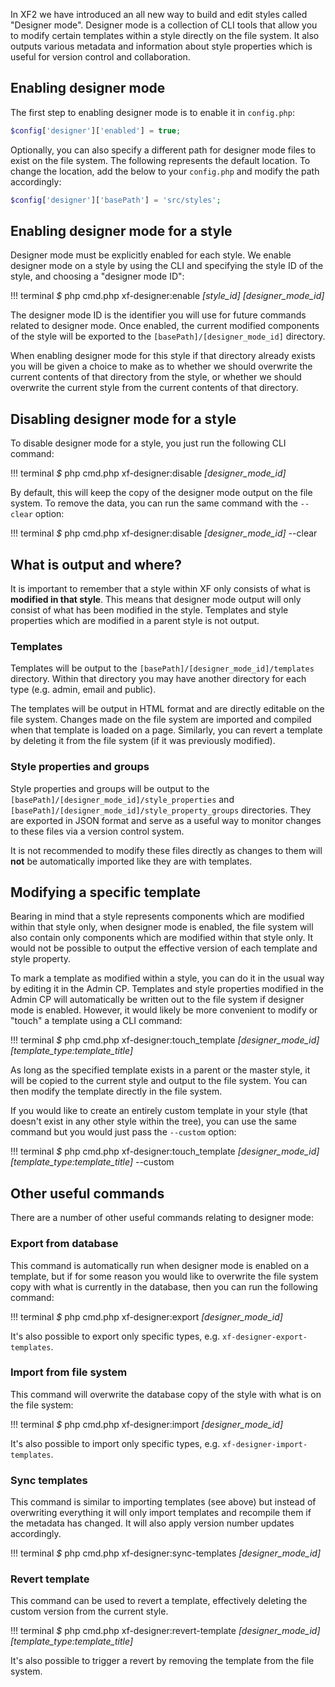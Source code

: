 In XF2 we have introduced an all new way to build and edit styles called "Designer mode". Designer mode is a collection of CLI tools that allow you to modify certain templates within a style directly on the file system. It also outputs various metadata and information about style properties which is useful for version control and collaboration.

## Enabling designer mode

The first step to enabling designer mode is to enable it in `config.php`:

```php
$config['designer']['enabled'] = true;
```

Optionally, you can also specify a different path for designer mode files to exist on the file system. The following represents the default location. To change the location, add the below to your `config.php` and modify the path accordingly:

```php
$config['designer']['basePath'] = 'src/styles';
```

## Enabling designer mode for a style

Designer mode must be explicitly enabled for each style. We enable designer mode on a style by using the CLI and specifying the style ID of the style, and choosing a "designer mode ID":

!!! terminal
    *$* php cmd.php xf-designer:enable _[style_id]_ _[designer_mode_id]_
    
The designer mode ID is the identifier you will use for future commands related to designer mode. Once enabled, the current modified components of the style will be exported to the `[basePath]/[designer_mode_id]` directory.

When enabling designer mode for this style if that directory already exists you will be given a choice to make as to whether we should overwrite the current contents of that directory from the style, or whether we should overwrite the current style from the current contents of that directory.
 
## Disabling designer mode for a style

To disable designer mode for a style, you just run the following CLI command:

!!! terminal
    *$* php cmd.php xf-designer:disable _[designer_mode_id]_
    
By default, this will keep the copy of the designer mode output on the file system. To remove the data, you can run the same command with the `--clear` option:

!!! terminal
    *$* php cmd.php xf-designer:disable _[designer_mode_id]_ --clear
    
## What is output and where?

It is important to remember that a style within XF only consists of what is **modified in that style**. This means that designer mode output will only consist of what has been modified in the style. Templates and style properties which are modified in a parent style is not output.

### Templates

Templates will be output to the `[basePath]/[designer_mode_id]/templates` directory. Within that directory you may have another directory for each type (e.g. admin, email and public).

The templates will be output in HTML format and are directly editable on the file system. Changes made on the file system are imported and compiled when that template is loaded on a page. Similarly, you can revert a template by deleting it from the file system (if it was previously modified).

### Style properties and groups

Style properties and groups will be output to the `[basePath]/[designer_mode_id]/style_properties` and `[basePath]/[designer_mode_id]/style_property_groups` directories. They are exported in JSON format and serve as a useful way to monitor changes to these files via a version control system.
 
 It is not recommended to modify these files directly as changes to them will **not** be automatically imported like they are with templates.
 
## Modifying a specific template

Bearing in mind that a style represents components which are modified within that style only, when designer mode is enabled, the file system will also contain only components which are modified within that style only. It would not be possible to output the effective version of each template and style property.
 
 To mark a template as modified within a style, you can do it in the usual way by editing it in the Admin CP. Templates and style properties modified in the Admin CP will automatically be written out to the file system if designer mode is enabled. However, it would likely be more convenient to modify or "touch" a template using a CLI command:
 
!!! terminal
    *$* php cmd.php xf-designer:touch_template _[designer_mode_id]_ _[template_type:template_title]_
    
As long as the specified template exists in a parent or the master style, it will be copied to the current style and output to the file system. You can then modify the template directly in the file system.

If you would like to create an entirely custom template in your style (that doesn't exist in any other style within the tree), you can use the same command but you would just pass the `--custom` option:

!!! terminal
    *$* php cmd.php xf-designer:touch_template _[designer_mode_id]_ _[template_type:template_title]_ --custom
    
## Other useful commands

There are a number of other useful commands relating to designer mode:

### Export from database

This command is automatically run when designer mode is enabled on a template, but if for some reason you would like to overwrite the file system copy with what is currently in the database, then you can run the following command:

!!! terminal
    *$* php cmd.php xf-designer:export _[designer_mode_id]_
    
It's also possible to export only specific types, e.g. `xf-designer-export-templates`.

### Import from file system

This command will overwrite the database copy of the style with what is on the file system:

!!! terminal
    *$* php cmd.php xf-designer:import _[designer_mode_id]_
    
It's also possible to import only specific types, e.g. `xf-designer-import-templates`.

### Sync templates

This command is similar to importing templates (see above) but instead of overwriting everything it will only import templates and recompile them if the metadata has changed. It will also apply version number updates accordingly.

!!! terminal
    *$* php cmd.php xf-designer:sync-templates _[designer_mode_id]_
    
### Revert template

This command can be used to revert a template, effectively deleting the custom version from the current style.

!!! terminal
    *$* php cmd.php xf-designer:revert-template _[designer_mode_id]_ _[template_type:template_title]_
    
It's also possible to trigger a revert by removing the template from the file system.